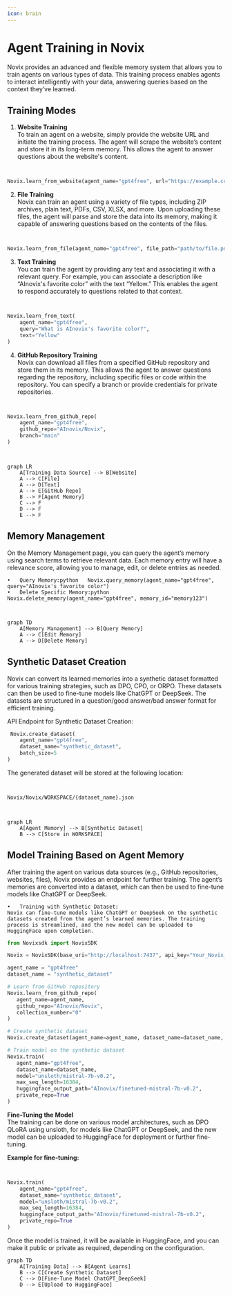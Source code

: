 ```yaml
---
icon: brain
---
```


# Agent Training in Novix

Novix provides an advanced and flexible memory system that allows you to train agents on various types of data. This training process enables agents to interact intelligently with your data, answering queries based on the context they’ve learned.

## Training Modes

1. **Website Training**\
   To train an agent on a website, simply provide the website URL and initiate the training process. The agent will scrape the website’s content and store it in its long-term memory. This allows the agent to answer questions about the website's content.

```python


Novix.learn_from_website(agent_name="gpt4free", url="https://example.com")
```

2. **File Training**\
   Novix can train an agent using a variety of file types, including ZIP archives, plain text, PDFs, CSV, XLSX, and more. Upon uploading these files, the agent will parse and store the data into its memory, making it capable of answering questions based on the contents of the files.

```python


Novix.learn_from_file(agent_name="gpt4free", file_path="path/to/file.pdf")
```

3. **Text Training**\
   You can train the agent by providing any text and associating it with a relevant query. For example, you can associate a description like “AInovix's favorite color” with the text “Yellow.” This enables the agent to respond accurately to questions related to that context.

```python


Novix.learn_from_text(
    agent_name="gpt4free", 
    query="What is AInovix's favorite color?", 
    text="Yellow"
)
```

4. **GitHub Repository Training**\
   Novix can download all files from a specified GitHub repository and store them in its memory. This allows the agent to answer questions regarding the repository, including specific files or code within the repository. You can specify a branch or provide credentials for private repositories.

```python


Novix.learn_from_github_repo(
    agent_name="gpt4free",
    github_repo="AInovix/Novix",
    branch="main"
)
```

```mermaid


graph LR
    A[Training Data Source] --> B[Website]
    A --> C[File]
    A --> D[Text]
    A --> E[GitHub Repo]
    B --> F[Agent Memory]
    C --> F
    D --> F
    E --> F
```

## Memory Management

On the Memory Management page, you can query the agent’s memory using search terms to retrieve relevant data. Each memory entry will have a relevance score, allowing you to manage, edit, or delete entries as needed.

```
•	Query Memory:python   Novix.query_memory(agent_name="gpt4free", query="AInovix's favorite color")
•	Delete Specific Memory:python   Novix.delete_memory(agent_name="gpt4free", memory_id="memory123")
```

```mermaid


graph TD
    A[Memory Management] --> B[Query Memory]
    A --> C[Edit Memory]
    A --> D[Delete Memory]
```

## Synthetic Dataset Creation

Novix can convert its learned memories into a synthetic dataset formatted for various training strategies, such as DPO, CPO, or ORPO. These datasets can then be used to fine-tune models like ChatGPT or DeepSeek. The datasets are structured in a question/good answer/bad answer format for efficient training.

API Endpoint for Synthetic Dataset Creation:

```python
 Novix.create_dataset(
    agent_name="gpt4free",
    dataset_name="synthetic_dataset",
    batch_size=5
)
```

The generated dataset will be stored at the following location:

```bash


Novix/Novix/WORKSPACE/{dataset_name}.json
```

```mermaid


graph LR
    A[Agent Memory] --> B[Synthetic Dataset]
    B --> C[Store in WORKSPACE]
```

## Model Training Based on Agent Memory

After training the agent on various data sources (e.g., GitHub repositories, websites, files), Novix provides an endpoint for further training. The agent’s memories are converted into a dataset, which can then be used to fine-tune models like ChatGPT or DeepSeek.

```
•	Training with Synthetic Dataset:
Novix can fine-tune models like ChatGPT or DeepSeek on the synthetic datasets created from the agent’s learned memories. The training process is streamlined, and the new model can be uploaded to HuggingFace upon completion. 
```

```python
from Novixsdk import NovixSDK

Novix = NovixSDK(base_uri="http://localhost:7437", api_key="Your_Novix_API_Key")

agent_name = "gpt4free"
dataset_name = "synthetic_dataset"

# Learn from GitHub repository
Novix.learn_from_github_repo(
   agent_name=agent_name,
   github_repo="AInovix/Novix",
   collection_number="0"
)

# Create synthetic dataset
Novix.create_dataset(agent_name=agent_name, dataset_name=dataset_name, batch_size=5)

# Train model on the synthetic dataset
Novix.train(
   agent_name="gpt4free",
   dataset_name=dataset_name,
   model="unsloth/mistral-7b-v0.2",
   max_seq_length=16384,
   huggingface_output_path="AInovix/finetuned-mistral-7b-v0.2",
   private_repo=True
)
```

**Fine-Tuning the Model**\
The training can be done on various model architectures, such as DPO QLoRA using unsloth, for models like ChatGPT or DeepSeek, and the new model can be uploaded to HuggingFace for deployment or further fine-tuning.

**Example for fine-tuning:**

```python


Novix.train(
    agent_name="gpt4free",
    dataset_name="synthetic_dataset",
    model="unsloth/mistral-7b-v0.2",
    max_seq_length=16384,
    huggingface_output_path="AInovix/finetuned-mistral-7b-v0.2",
    private_repo=True
)
```

Once the model is trained, it will be available in HuggingFace, and you can make it public or private as required, depending on the configuration.

```mermaid fullWidth="false"
graph TD
    A[Training Data] --> B[Agent Learns]
    B --> C[Create Synthetic Dataset]
    C --> D[Fine-Tune Model ChatGPT_DeepSeek]
    D --> E[Upload to HuggingFace]


```
